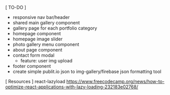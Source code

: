 [ TO-DO ]
- responsive nav bar/header
- shared main gallery component
- gallery page for each portfolio category
- homepage component
- homepage image slider
- photo gallery menu component
- about page component
- contact form modal
  - feature: user img upload
- footer component
- create simple publit.io json to img-gallery/firebase json formatting tool

[ Resources ]
react-lazyload
https://www.freecodecamp.org/news/how-to-optimize-react-applications-with-lazy-loading-232183e02768/
